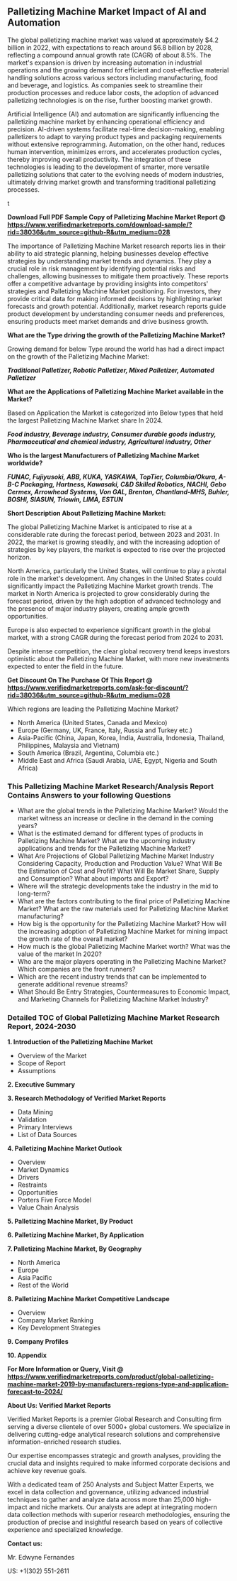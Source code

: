 <h2>Palletizing Machine Market Impact of AI and Automation</h2><p>The global palletizing machine market was valued at approximately $4.2 billion in 2022, with expectations to reach around $6.8 billion by 2028, reflecting a compound annual growth rate (CAGR) of about 8.5%. The market's expansion is driven by increasing automation in industrial operations and the growing demand for efficient and cost-effective material handling solutions across various sectors including manufacturing, food and beverage, and logistics. As companies seek to streamline their production processes and reduce labor costs, the adoption of advanced palletizing technologies is on the rise, further boosting market growth.</p><p>Artificial Intelligence (AI) and automation are significantly influencing the palletizing machine market by enhancing operational efficiency and precision. AI-driven systems facilitate real-time decision-making, enabling palletizers to adapt to varying product types and packaging requirements without extensive reprogramming. Automation, on the other hand, reduces human intervention, minimizes errors, and accelerates production cycles, thereby improving overall productivity. The integration of these technologies is leading to the development of smarter, more versatile palletizing solutions that cater to the evolving needs of modern industries, ultimately driving market growth and transforming traditional palletizing processes.</p>t</p><p id="" class=""><strong>Download Full PDF Sample Copy of Palletizing Machine Market Report @ <a href="https://www.verifiedmarketreports.com/download-sample/?rid=38036&utm_source=github-R&utm_medium=028" target="_blank">https://www.verifiedmarketreports.com/download-sample/?rid=38036&utm_source=github-R&utm_medium=028</a></strong></p><p>The importance of&nbsp;Palletizing Machine Market research reports lies in their ability to aid strategic planning, helping businesses develop effective strategies by understanding market trends and dynamics. They play a crucial role in risk management by identifying potential risks and challenges, allowing businesses to mitigate them proactively. These reports offer a competitive advantage by providing insights into competitors' strategies and Palletizing Machine Market positioning. For investors, they provide critical data for making informed decisions by highlighting market forecasts and growth potential. Additionally, market research reports guide product development by understanding consumer needs and preferences, ensuring products meet market demands and drive business growth.</p><p><strong>What are the&nbsp;Type driving the growth of the Palletizing Machine Market?</strong></p><p id="" class="">Growing demand for below Type around the world has had a direct impact on the growth of the Palletizing Machine Market:</p><em><strong>Traditional Palletizer, Robotic Palletizer, Mixed Palletizer, Automated Palletizer</strong></em></p><strong>What are the&nbsp;Applications&nbsp;of Palletizing Machine Market available in the Market?</strong></p><p id="" class="">Based on Application the Market is categorized into Below types that held the largest Palletizing Machine Market share In 2024.</p><em><strong>Food industry, Beverage industry, Consumer durable goods industry, Pharmaceutical and chemical industry, Agricultural industry, Other</strong></em></p><strong>Who is the largest Manufacturers of Palletizing Machine Market worldwide?</strong></p><p><em><strong>FUNAC, Fujiyusoki, ABB, KUKA, YASKAWA, TopTier, Columbia/Okura, A-B-C Packaging, Hartness, Kawasaki, C&D Skilled Robotics, NACHI, Gebo Cermex, Arrowhead Systems, Von GAL, Brenton, Chantland-MHS, Buhler, BOSHI, SIASUN, Triowin, LIMA, ESTUN</strong></em></p><p id="" class=""><strong>Short Description About Palletizing Machine Market:</strong></p><p>The global Palletizing Machine Market is anticipated to rise at a considerable rate during the forecast period, between 2023 and 2031. In 2022, the market is growing steadily, and with the increasing adoption of strategies by key players, the market is expected to rise over the projected horizon.</p><p>North America, particularly the United States, will continue to play a pivotal role in the market's development. Any changes in the United States could significantly impact the Palletizing Machine Market growth trends. The market in North America is projected to grow considerably during the forecast period, driven by the high adoption of advanced technology and the presence of major industry players, creating ample growth opportunities.</p><p>Europe is also expected to experience significant growth in the global market, with a strong CAGR during the forecast period from 2024 to 2031.</p><p>Despite intense competition, the clear global recovery trend keeps investors optimistic about the Palletizing Machine Market, with more new investments expected to enter the field in the future.</p><p id="" class=""><strong>Get Discount On The Purchase Of This Report @ <a href="https://www.verifiedmarketreports.com/ask-for-discount/?rid=38036&utm_source=github-R&utm_medium=028" target="_blank">https://www.verifiedmarketreports.com/ask-for-discount/?rid=38036&utm_source=github-R&utm_medium=028</a></strong></p>Which regions are leading the Palletizing Machine Market?</p><ul><li>North America (United States, Canada and Mexico)</li><li>Europe (Germany, UK, France, Italy, Russia and Turkey etc.)</li><li>Asia-Pacific (China, Japan, Korea, India, Australia, Indonesia, Thailand, Philippines, Malaysia and Vietnam)</li><li>South America (Brazil, Argentina, Columbia etc.)</li><li>Middle East and Africa (Saudi Arabia, UAE, Egypt, Nigeria and South Africa)</li></ul><h3 id="" class="">This Palletizing Machine Market Research/Analysis Report Contains Answers to your following Questions</h3><ul><li>What are the global trends in the Palletizing Machine Market? Would the market witness an increase or decline in the demand in the coming years?</li><li>What is the estimated demand for different types of products in Palletizing Machine Market? What are the upcoming industry applications and trends for the Palletizing Machine Market?</li><li>What Are Projections of Global Palletizing Machine Market Industry Considering Capacity, Production and Production Value? What Will Be the Estimation of Cost and Profit? What Will Be Market Share, Supply and Consumption? What about imports and Export?</li><li>Where will the strategic developments take the industry in the mid to long-term?</li><li>What are the factors contributing to the final price of Palletizing Machine Market? What are the raw materials used for Palletizing Machine Market manufacturing?</li><li>How big is the opportunity for the Palletizing Machine Market? How will the increasing adoption of Palletizing Machine Market for mining impact the growth rate of the overall market?</li><li>How much is the global Palletizing Machine Market worth? What was the value of the market In 2020?</li><li>Who are the major players operating in the Palletizing Machine Market? Which companies are the front runners?</li><li>Which are the recent industry trends that can be implemented to generate additional revenue streams?</li><li>What Should Be Entry Strategies, Countermeasures to Economic Impact, and Marketing Channels for Palletizing Machine Market Industry?</li></ul><h3 id="" class="">Detailed TOC of Global Palletizing Machine Market Research Report, 2024-2030</h3><p id="" class=""><strong>1. Introduction of the Palletizing Machine Market</strong></p><ul><li>Overview of the Market</li><li>Scope of Report</li><li>Assumptions</li></ul><p id="" class=""><strong>2. Executive Summary</strong></p><p id="" class=""><strong>3. Research Methodology of Verified Market Reports</strong></p><ul><li>Data Mining</li><li>Validation</li><li>Primary Interviews</li><li>List of Data Sources</li></ul><p id="" class=""><strong>4. Palletizing Machine Market Outlook</strong></p><ul><li>Overview</li><li>Market Dynamics</li><li>Drivers</li><li>Restraints</li><li>Opportunities</li><li>Porters Five Force Model</li><li>Value Chain Analysis</li></ul><p id="" class=""><strong>5. Palletizing Machine Market, By Product</strong></p><p id="" class=""><strong>6. Palletizing Machine Market, By Application</strong></p><p id="" class=""><strong>7. Palletizing Machine Market, By Geography</strong></p><ul><li>North America</li><li>Europe</li><li>Asia Pacific</li><li>Rest of the World</li></ul><p id="" class=""><strong>8. Palletizing Machine Market Competitive Landscape</strong></p><ul><li>Overview</li><li>Company Market Ranking</li><li>Key Development Strategies</li></ul><p id="" class=""><strong>9. Company Profiles</strong></p><p id="" class=""><strong>10. Appendix</strong></p><p id="" class=""><strong>For More Information or Query, Visit @ <a href="https://www.verifiedmarketreports.com/product/global-palletizing-machine-market-2019-by-manufacturers-regions-type-and-application-forecast-to-2024/" target="_blank">https://www.verifiedmarketreports.com/product/global-palletizing-machine-market-2019-by-manufacturers-regions-type-and-application-forecast-to-2024/</a></strong></p><p id="" class=""><strong>About Us: Verified Market Reports</strong></p><p id="" class="">Verified Market Reports is a premier Global Research and Consulting firm serving a diverse clientele of over 5000+ global customers. We specialize in delivering cutting-edge analytical research solutions and comprehensive information-enriched research studies.</p><p id="" class="">Our expertise encompasses strategic and growth analyses, providing the crucial data and insights required to make informed corporate decisions and achieve key revenue goals.</p><p id="" class="">With a dedicated team of 250 Analysts and Subject Matter Experts, we excel in data collection and governance, utilizing advanced industrial techniques to gather and analyze data across more than 25,000 high-impact and niche markets. Our analysts are adept at integrating modern data collection methods with superior research methodologies, ensuring the production of precise and insightful research based on years of collective experience and specialized knowledge.</p><p id="" class=""><strong>Contact us:</strong></p><p id="" class="">Mr. Edwyne Fernandes</p><p id="" class="">US: +1(302) 551-2611</p>